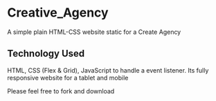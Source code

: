 # Creative_Agency

A simple plain HTML-CSS website static for a Create Agency

## Technology Used

HTML, CSS (Flex & Grid), JavaScript to handle a event listener. Its fully responsive website for a tablet and mobile

Please feel free to fork and download
